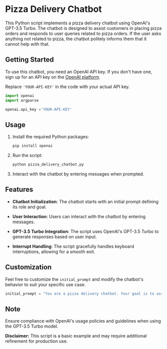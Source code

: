 # Pizza Delivery Chatbot

This Python script implements a pizza delivery chatbot using OpenAI's GPT-3.5 Turbo. The chatbot is designed to assist customers in placing pizza orders and responds to user queries related to pizza orders. If the user asks anything not related to pizza, the chatbot politely informs them that it cannot help with that.

## Getting Started

To use this chatbot, you need an OpenAI API key. If you don't have one, sign up for an API key on the [OpenAI platform](https://beta.openai.com/signup/).

Replace `'YOUR-API-KEY'` in the code with your actual API key.

```python
import openai
import argparse

openai.api_key ='YOUR-API-KEY'
```

## Usage

1. Install the required Python packages:

   ```bash
   pip install openai
   ```

2. Run the script:

   ```bash
   python pizza_delivery_chatbot.py
   ```

3. Interact with the chatbot by entering messages when prompted.

## Features

- **Chatbot Initialization**: The chatbot starts with an initial prompt defining its role and goal.

- **User Interaction**: Users can interact with the chatbot by entering messages.

- **GPT-3.5 Turbo Integration**: The script uses OpenAI's GPT-3.5 Turbo to generate responses based on user input.

- **Interrupt Handling**: The script gracefully handles keyboard interruptions, allowing for a smooth exit.

## Customization

Feel free to customize the `initial_prompt` and modify the chatbot's behavior to suit your specific use case.

```python
initial_prompt = "You are a pizza delivery chatbot. Your goal is to assist customers in placing pizza orders. If the user asks anything not related to pizza, simply say I cannot help with that."
```

## Note

Ensure compliance with OpenAI's usage policies and guidelines when using the GPT-3.5 Turbo model.

**Disclaimer:** This script is a basic example and may require additional refinement for production use.
